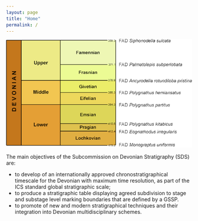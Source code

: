 ```yaml
---
layout: page
title: "Home"
permalink: /
---
```

<a href="https://stratigraphy.org/gssps/#devonian"><img src="images/Devonian-s.png" /></a>

The main objectives of the Subcommission on Devonian Stratigraphy (SDS) are:

* to develop of an internationally approved chronostratigraphical timescale for the Devonian with maximum time resolution, as part of the ICS standard global stratigraphic scale;
* to produce a stratigraphic table displaying agreed subdivision to stage and substage level marking boundaries that are defined by a GSSP.
* to promote of new and modern stratigraphical techniques and their integration into Devonian multidisciplinary schemes.

